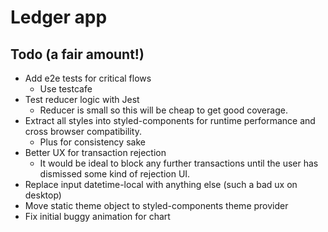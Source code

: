 # Ledger app

## Todo (a fair amount!)

- Add e2e tests for critical flows
  - Use testcafe
- Test reducer logic with Jest
  - Reducer is small so this will be cheap to get good coverage.
- Extract all styles into styled-components for runtime performance and cross browser compatibility.
  - Plus for consistency sake
- Better UX for transaction rejection
  - It would be ideal to block any further transactions until the user has dismissed some kind of rejection UI.
- Replace input datetime-local with anything else (such a bad ux on desktop)
- Move static theme object to styled-components theme provider
- Fix initial buggy animation for chart
